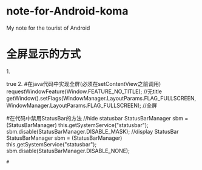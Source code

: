 # note-for-Android-koma
My note for the tourist of Android

# 全屏显示的方式
1.<!--去掉标题栏--> 
 <style name="Theme.AppCompat.Light.NoActionBar">
    <item name="windowActionBar">false</item>
    <item name="windowNoTitle">true</item>
</style>
<!--全屏属性-->
<item name="android:windowFullscreen">true</item>
2. #在java代码中实现全屏(必须在setContentView之前调用)
requestWindowFeature(Window.FEATURE_NO_TITLE); //无title  
getWindow().setFlags(WindowManager.LayoutParams.FLAG_FULLSCREEN,WindowManager.LayoutParams.FLAG_FULLSCREEN); //全屏  

#在代码中禁用StatusBar的方法
 //hide statusbar 
	StatusBarManager sbm = (StatusBarManager) this.getSystemService("statusbar");    
	sbm.disable(StatusBarManager.DISABLE_MASK);
 //display StatusBar 
	StatusBarManager sbm = (StatusBarManager) this.getSystemService("statusbar");    
	sbm.disable(StatusBarManager.DISABLE_NONE);
	
	#

